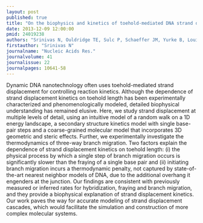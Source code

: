 ```yaml
---
layout: post
published: true
title: "On the biophysics and kinetics of toehold-mediated DNA strand displacement."
date: 2013-12-09 12:00:00
pmid: 24019238
authors: "Srinivas N, Ouldridge TE, Sulc P, Schaeffer JM, Yurke B, Louis AA, Doye JP, Winfree E"
firstauthor: "Srinivas N"
journalname: "Nucleic Acids Res."
journalvolume: 41
journalissue: 22
journalpages: 10641-58
---
```


Dynamic DNA nanotechnology often uses toehold-mediated strand displacement for controlling reaction kinetics. Although the dependence of strand displacement kinetics on toehold length has been experimentally characterized and phenomenologically modeled, detailed biophysical understanding has remained elusive. Here, we study strand displacement at multiple levels of detail, using an intuitive model of a random walk on a 1D energy landscape, a secondary structure kinetics model with single base-pair steps and a coarse-grained molecular model that incorporates 3D geometric and steric effects. Further, we experimentally investigate the thermodynamics of three-way branch migration. Two factors explain the dependence of strand displacement kinetics on toehold length: (i) the physical process by which a single step of branch migration occurs is significantly slower than the fraying of a single base pair and (ii) initiating branch migration incurs a thermodynamic penalty, not captured by state-of-the-art nearest neighbor models of DNA, due to the additional overhang it engenders at the junction. Our findings are consistent with previously measured or inferred rates for hybridization, fraying and branch migration, and they provide a biophysical explanation of strand displacement kinetics. Our work paves the way for accurate modeling of strand displacement cascades, which would facilitate the simulation and construction of more complex molecular systems.

